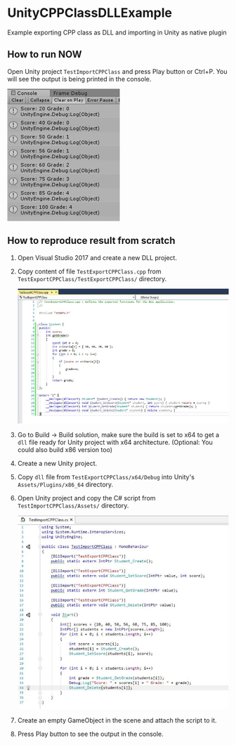 # UnityCPPClassDLLExample

Example exporting CPP class as DLL and importing in Unity as native plugin

## How to run NOW

Open Unity project `TestImportCPPClass` and press Play button or Ctrl+P. You will see the output is being printed in the console.

![unity-output-console](img/42227750_2707342812616539_2434765356070338560_n.jpg)

## How to reproduce result from scratch

1. Open Visual Studio 2017 and create a new DLL project.
2. Copy content of file `TestExportCPPClass.cpp` from `TestExportCPPClass/TestExportCPPClass/` directory.

    ![TestExportCPPClass.cpp](img/42151255_2707336245950529_6861876400492642304_n.jpg)
3. Go to Build -> Build solution, make sure the build is set to x64 to get a
    `dll` file ready for Unity project with x64 architecture.
    (Optional: You could also build x86 version too)
4. Create a new Unity project.
5. Copy `dll` file from `TestExportCPPClass/x64/Debug` into Unity's `Assets/Plugins/x86_64` directory.
6. Open Unity project and copy the C# script from `TestImportCPPClass/Assets/` directory.

    ![TestImportCPPClass.cs](img/42130597_2707341709283316_2299262612510081024_n.jpg)
7. Create an empty GameObject in the scene and attach the script to it.
8. Press Play button to see the output in the console.